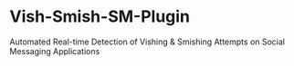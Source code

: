 # Vish-Smish-SM-Plugin
Automated Real-time Detection of Vishing &amp; Smishing Attempts on Social Messaging Applications
